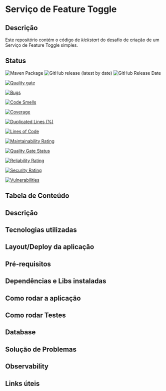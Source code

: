 # Serviço de Feature Toggle
## Descrição
Este repositório contém o código de _kickstart_ do desafio de criação de um Serviço de Feature Toggle simples.
## Status

![Maven Package](https://github.com/guimsmendes/feature-toggle/workflows/Maven%20Package/badge.svg)
<img alt="GitHub release (latest by date)" src="https://img.shields.io/github/v/release/guimsmendes/feature-toggle">
<img alt="GitHub Release Date" src="https://img.shields.io/github/release-date/guimsmendes/feature-toggle">

[![Quality gate](http://localhost:9000/api/project_badges/quality_gate?project=FEATURE_TOGGLE_V1)](http://localhost:9000/dashboard?id=FEATURE_TOGGLE_V1)

[![Bugs](http://localhost:9000/api/project_badges/measure?project=FEATURE_TOGGLE_V1&metric=bugs)](http://localhost:9000/dashboard?id=FEATURE_TOGGLE_V1)

[![Code Smells](http://localhost:9000/api/project_badges/measure?project=FEATURE_TOGGLE_V1&metric=code_smells)](http://localhost:9000/dashboard?id=FEATURE_TOGGLE_V1)

[![Coverage](http://localhost:9000/api/project_badges/measure?project=FEATURE_TOGGLE_V1&metric=coverage)](http://localhost:9000/dashboard?id=FEATURE_TOGGLE_V1)

[![Duplicated Lines (%)](http://localhost:9000/api/project_badges/measure?project=FEATURE_TOGGLE_V1&metric=duplicated_lines_density)](http://localhost:9000/dashboard?id=FEATURE_TOGGLE_V1)

[![Lines of Code](http://localhost:9000/api/project_badges/measure?project=FEATURE_TOGGLE_V1&metric=ncloc)](http://localhost:9000/dashboard?id=FEATURE_TOGGLE_V1)

[![Maintainability Rating](http://localhost:9000/api/project_badges/measure?project=FEATURE_TOGGLE_V1&metric=sqale_rating)](http://localhost:9000/dashboard?id=FEATURE_TOGGLE_V1)

[![Quality Gate Status](http://localhost:9000/api/project_badges/measure?project=FEATURE_TOGGLE_V1&metric=alert_status)](http://localhost:9000/dashboard?id=FEATURE_TOGGLE_V1)

[![Reliability Rating](http://localhost:9000/api/project_badges/measure?project=FEATURE_TOGGLE_V1&metric=reliability_rating)](http://localhost:9000/dashboard?id=FEATURE_TOGGLE_V1)

[![Security Rating](http://localhost:9000/api/project_badges/measure?project=FEATURE_TOGGLE_V1&metric=security_rating)](http://localhost:9000/dashboard?id=FEATURE_TOGGLE_V1)

[![Vulnerabilities](http://localhost:9000/api/project_badges/measure?project=FEATURE_TOGGLE_V1&metric=vulnerabilities)](http://localhost:9000/dashboard?id=FEATURE_TOGGLE_V1)

## Tabela de Conteúdo

## Descrição

## Tecnologias utilizadas

## Layout/Deploy da aplicação

## Pré-requisitos

## Dependências e Libs instaladas
## Como rodar a aplicação
## Como rodar Testes
## Database
## Solução de Problemas
## Observability

## Links úteis

